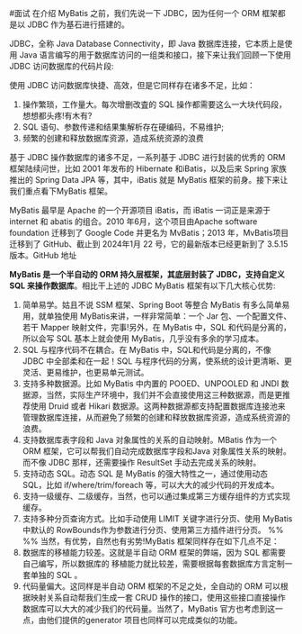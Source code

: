#面试 
在介绍 MyBatis 之前，我们先说一下 JDBC，因为任何一个 ORM 框架都是以 JDBC 作为基石进行搭建的。

JDBC，全称 Java Database Connectivity，即 Java 数据库连接，它本质上是使用 Java 语言编写的用于数据库访问的一组类和接口，接下来让我们回顾一下使用 JDBC 访问数据库的代码片段:

使用 JDBC 访问数据库快捷、高效，但是它同样存在诸多不足，比如：
1. 操作繁琐，工作量大。每次增删改査的 SQL 操作都需要这么一大块代码段，想想都头疼!有木有?
2. SQL 语句、参数传递和结果集解析存在硬编码，不易维护;
3. 频繁的创建和释放数据库资源，造成系统资源的浪费

基于 JDBC 操作数据库的诸多不足，一系列基于 JDBC 进行封装的优秀的 ORM 框架陆续问世，比如 2001 年发布的 Hibernate 和iBatis，以及后来 Spring 家族推出的 Spring Data JPA 等，其中，iBatis 就是 MyBatis 框架的前身。接下来让我们重点看下MyBatis 框架。

MyBatis 最早是 Apache 的一个开源项目 iBatis，而 iBatis 一词正是来源于 internet 和 abatis 的组合。2010 年6月，这个项目由Apache software foundation 迁移到了 Google Code 并更名为 MvBatis；2013 年，MvBatis项目迁移到了 GitHub、截止到 2024年1月 22 号，它的最新版本已经更新到了 3.5.15 版本。GitHub 地址

**MyBatis 是一个半自动的 ORM 持久层框架，其底层封装了 JDBC，支持自定义 SQL 来操作数据库**。相比干上述的 JDBC MyBatis 框架有以下几大核心优势:

1. 简单易学。姑且不说 SSM 框架、Spring Boot 等整合 MyBatis 有多么简单易用，就单独使用 MyBatis来讲，一样非常简单：一个 Jar 包、一个配置文件、若干 Mapper 映射文件，完事!另外，在 MyBatis 中，SQL 和代码是分离的，所以会写 SQL 基本上就会使用 MyBatis，几乎没有多余的学习成本。
2. SQL 与程序代码不在耦合。在 MyBatis 中，SQL和代码是分离的，不像 JDBC 中全部柔和在一起！SQL 与程序代码的分离，使系统的设计更清晰、更灵活、更易维护，也更易单元测试。
3. 支持多种数据源。比如 MyBatis 中内置的 POOED、UNPOOLED 和 JNDI 数据源，当然，实际生产环境中，我们并不会直接使用这三种数据源，而是更推荐使用 Druid 或者 Hikari 数据源。这两种数据源都支持配置数据库连接池来管理数据库连接，从而避免了频繁的创建和释放数据库资源，造成系统资源的浪费。
4. 支持数据库表字段和 Java 对象属性的关系的自动映射。MBatis 作为一个 ORM 框架，它可以帮我们自动完成数据库字段和Java 对象属性关系的映射。而不像 JDBC 那样，还需要操作 ResultSet 手动去完成关系的映射。
5. 支持动态 SQL。动态 SQL 是 MyBatis 的强大特性之一，通过使用动态 SQL，比如 if/where/trim/foreach 等，可以大大的减少代码的开发成本。
6. 支持一级缓存、二级缓存，当然，也可以通过集成第三方缓存组件的方式实现缓存。
7. 支持多种分页查询方式。比如手动使用 LIMIT 关键字进行分页、使用 MyBatis 中默认的 RowBounds作为参数进行分页、使用第三方插件进行分页。
%%  %%
当然，有优势，自然也有劣势!MyBatis 框架同样存在如下几点不足：
1. 数据库的移植能力较差。这就是半自动 ORM 框架的弊端，因为 SQL 都需要自己编写，所以数据库的 移植能力就比较差，需要根据每套数据库方言定制一套单独的 SQL 。
2. 代码量偏大。这同样是半自动 ORM 框架的不足之处，全自动的 ORM 可以根据映射关系自动帮我们生成一套 CRUD 操作的接口，使用这些接口直接操作数据库可以大大的减少我们的代码量。当然了，MyBatis 官方也考虑到这一点，由他们提供的generator 项目也同样可以完成类似的功能。